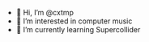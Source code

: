 - 👋 Hi, I’m @cxtmp
- 👀 I’m interested in computer music
- 🌱 I’m currently learning Supercollider

<!---
cxtmp/cxtmp is a ✨ special ✨ repository because its `README.md` (this file) appears on your GitHub profile.
You can click the Preview link to take a look at your changes.
--->
